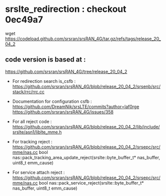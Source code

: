 # srslte_redirection : checkout 0ec49a7
 wget https://codeload.github.com/srsran/srsRAN_4G/tar.gz/refs/tags/release_20_04_2
## code version is based at :
https://github.com/srsran/srsRAN_4G/tree/release_20_04_2  
  
  
* For redirection search is_csfb : https://github.com/srsran/srsRAN_4G/blob/release_20_04_2/srsenb/src/stack/rrc/rrc.cc

* Documentation for configuration csfb : 
https://github.com/DreamNik/srsLTE/commits?author=laf0rge  
https://github.com/srsran/srsRAN_4G/issues/358  

* For all reject code : https://github.com/srsran/srsRAN_4G/blob/release_20_04_2/lib/include/srslte/asn1/liblte_mme.h

* For tracking reject :  https://github.com/srsran/srsRAN_4G/blob/release_20_04_2/srsepc/src/mme/nas.cc
bool nas::pack_tracking_area_update_reject(srslte::byte_buffer_t* nas_buffer, uint8_t emm_cause)

* For service attach reject : https://github.com/srsran/srsRAN_4G/blob/release_20_04_2/srsepc/src/mme/nas.cc
bool nas::pack_service_reject(srslte::byte_buffer_t* nas_buffer, uint8_t emm_cause)
